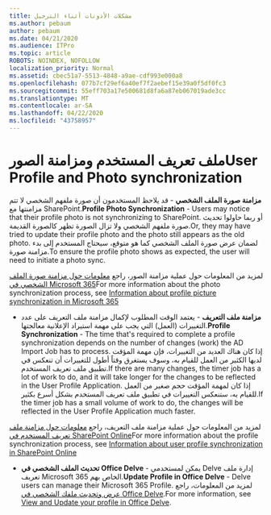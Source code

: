 ```yaml
---
title: مشكلات الأذونات أثناء الترحيل
ms.author: pebaum
author: pebaum
ms.date: 04/21/2020
ms.audience: ITPro
ms.topic: article
ROBOTS: NOINDEX, NOFOLLOW
localization_priority: Normal
ms.assetid: cbec51a7-5513-4848-a9ae-cdf993e000a8
ms.openlocfilehash: 077b7cf29ef6a40ef7f2aebef15e39a0f5df0fc3
ms.sourcegitcommit: 55eff703a17e500681d8fa6a87eb067019ade3cc
ms.translationtype: MT
ms.contentlocale: ar-SA
ms.lasthandoff: 04/22/2020
ms.locfileid: "43758957"
---
```

# <a name="user-profile-and-photo-synchronization"></a><span data-ttu-id="05e9e-102">ملف تعريف المستخدم ومزامنة الصور</span><span class="sxs-lookup"><span data-stu-id="05e9e-102">User Profile and Photo synchronization</span></span>

 <span data-ttu-id="05e9e-103">**مزامنة صورة الملف الشخصي** - قد يلاحظ المستخدمون أن صورة ملفهم الشخصي لا تتم مزامنتها مع SharePoint.</span><span class="sxs-lookup"><span data-stu-id="05e9e-103">**Profile Photo Synchronization** - Users may notice that their profile photo is not synchronizing to SharePoint.</span></span> <span data-ttu-id="05e9e-104">أو ربما حاولوا تحديث صورة ملفهم الشخصي ولا تزال الصورة تظهر كالصورة القديمة.</span><span class="sxs-lookup"><span data-stu-id="05e9e-104">Or, they may have tried to update their profile photo and the photo still appears as the old photo.</span></span> <span data-ttu-id="05e9e-105">لضمان عرض صورة الملف الشخصي كما هو متوقع، سيحتاج المستخدم إلى بدء مزامنة صورة.</span><span class="sxs-lookup"><span data-stu-id="05e9e-105">To ensure the profile photo shows as expected, the user will need to initiate a photo sync.</span></span> 
  
<span data-ttu-id="05e9e-106">لمزيد من المعلومات حول عملية مزامنة الصور، راجع [معلومات حول مزامنة صورة الملف الشخصي في Microsoft 365](https://go.microsoft.com/fwlink/?linkid=2022634)</span><span class="sxs-lookup"><span data-stu-id="05e9e-106">For more information about the photo synchronization process, see [Information about profile picture synchronization in Microsoft 365](https://go.microsoft.com/fwlink/?linkid=2022634)</span></span>
  
- <span data-ttu-id="05e9e-107">**مزامنة ملف التعريف** - يعتمد الوقت المطلوب لإكمال مزامنة ملف التعريف على عدد التغييرات (العمل) التي يجب على مهمة استيراد الإعلانية معالجتها.</span><span class="sxs-lookup"><span data-stu-id="05e9e-107">**Profile Synchronization** - The time that's required to complete a profile synchronization depends on the number of changes (work) the AD Import Job has to process.</span></span> <span data-ttu-id="05e9e-108">إذا كان هناك العديد من التغييرات، فإن مهمة المؤقت لديها الكثير من العمل للقيام به، وسوف يستغرق وقتاً أطول للتغييرات أن تنعكس في تطبيق ملف تعريف المستخدم.</span><span class="sxs-lookup"><span data-stu-id="05e9e-108">If there are many changes, the timer job has a lot of work to do, and it will take longer for the changes to be reflected in the User Profile Application.</span></span> <span data-ttu-id="05e9e-109">إذا كان لمهمة المؤقت حجم صغير من العمل للقيام به، ستنعكس التغييرات في تطبيق ملف تعريف المستخدم بشكل أسرع بكثير.</span><span class="sxs-lookup"><span data-stu-id="05e9e-109">If the timer job has a small volume of work to do, the changes will be reflected in the User Profile Application much faster.</span></span> 
  
<span data-ttu-id="05e9e-110">لمزيد من المعلومات حول عملية مزامنة ملف التعريف، راجع [معلومات حول مزامنة ملف تعريف المستخدم في SharePoint Online](https://go.microsoft.com/fwlink/?linkid=2022639)</span><span class="sxs-lookup"><span data-stu-id="05e9e-110">For more information about the profile synchronization process, see [Information about user profile synchronization in SharePoint Online](https://go.microsoft.com/fwlink/?linkid=2022639)</span></span>
    
- <span data-ttu-id="05e9e-111">**تحديث الملف الشخصي في Office Delve** - يمكن لمستخدمي Delve إدارة ملف تعريف Microsoft 365 الخاص بهم.</span><span class="sxs-lookup"><span data-stu-id="05e9e-111">**Update Profile in Office Delve** - Delve users can manage their Microsoft 365 Profile.</span></span> <span data-ttu-id="05e9e-112">لمزيد من المعلومات، راجع [عرض وتحديث ملفك الشخصي في Office Delve](https://support.office.com/article/View-and-update-your-profile-in-Office-Delve-4e84343b-eedf-45a1-aeb9-8627ccca14ba).</span><span class="sxs-lookup"><span data-stu-id="05e9e-112">For more information, see [View and Update your profile in Office Delve](https://support.office.com/article/View-and-update-your-profile-in-Office-Delve-4e84343b-eedf-45a1-aeb9-8627ccca14ba).</span></span>
    

